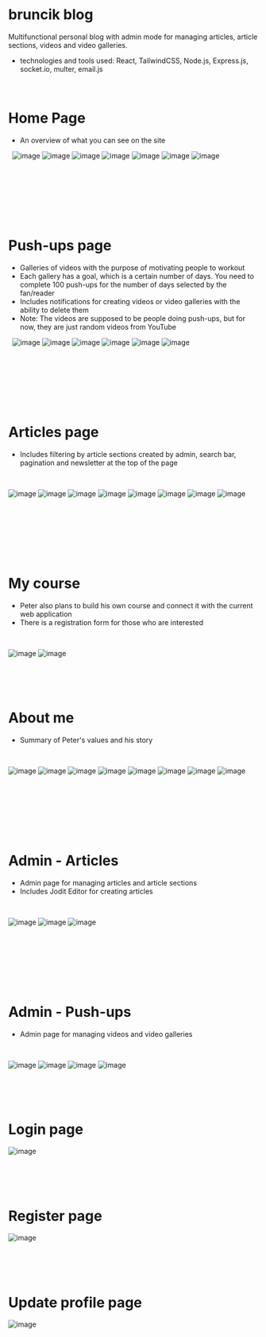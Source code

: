# bruncik blog
Multifunctional personal blog with admin mode for managing articles, article sections, videos and video galleries.
* technologies and tools used: React, TailwindCSS, Node.js, Express.js, socket.io, multer, email.js
 <br><br><br>
 # Home Page
* An overview of what you can see on the site
  
&nbsp;
![image](https://github.com/ReneDurbak/bruncik_blog/assets/106143298/521a67d6-aa96-4f49-a205-6b0bca7f68b6)
![image](https://github.com/ReneDurbak/bruncik_blog/assets/106143298/ae6cad48-7013-4bb6-9a58-594128f80da1)
![image](https://github.com/ReneDurbak/bruncik_blog/assets/106143298/923c7fbe-65b1-47e1-bfde-f1ffc7147fc8)
![image](https://github.com/ReneDurbak/bruncik_blog/assets/106143298/8abe3af6-0ed8-47b7-8b13-81d73e337139)
![image](https://github.com/ReneDurbak/bruncik_blog/assets/106143298/21f1c24a-a36d-4a43-b240-64dd88ea7676)
![image](https://github.com/ReneDurbak/bruncik_blog/assets/106143298/d046ab44-ff59-40b3-885a-7f57c61f1083)
![image](https://github.com/ReneDurbak/bruncik_blog/assets/106143298/3ed7a3e1-ba4d-47f7-8070-d98e4d75fca3)
 
 <br><br><br><br><br><br>
# Push-ups page

* Galleries of videos with the purpose of motivating people to workout
* Each gallery has a goal, which is a certain number of days. You need to complete 100 push-ups for the number of days selected by the fan/reader
* Includes notifications for creating videos or video galleries with the ability to delete them
* Note: The videos are supposed to be people doing push-ups, but for now, they are just random videos from YouTube
  
&nbsp;
![image](https://github.com/ReneDurbak/bruncik_blog/assets/106143298/8a921f9b-a6cd-4e4a-802b-554d17bcb92c)
![image](https://github.com/ReneDurbak/bruncik_blog/assets/106143298/9f9529f1-b183-4d04-a9c6-6e48abff8124)
![image](https://github.com/ReneDurbak/bruncik_blog/assets/106143298/f5589bb4-a7bd-4477-bba6-c3c165720704)
![image](https://github.com/ReneDurbak/bruncik_blog/assets/106143298/37483e90-8901-4469-9495-5fbe52b1dee3)
![image](https://github.com/ReneDurbak/bruncik_blog/assets/106143298/47a5f2e7-549e-4c57-9197-7c1c351b2591)
![image](https://github.com/ReneDurbak/bruncik_blog/assets/106143298/2a80fa22-27b3-46d5-b07f-2d032d57d89f)


 
 
 <br><br><br><br><br><br>
# Articles page

* Includes filtering by article sections created by admin, search bar, pagination and newsletter at the top of the page
  
&nbsp;

![image](https://github.com/ReneDurbak/bruncik_blog/assets/106143298/724c9f8a-49b9-4e81-be36-b471fc253e4c)
![image](https://github.com/ReneDurbak/bruncik_blog/assets/106143298/5f153a67-84aa-4722-816d-8d8e919f5200)
![image](https://github.com/ReneDurbak/bruncik_blog/assets/106143298/6f31e671-ac49-4acf-9ca2-6e2ee7b50448)
![image](https://github.com/ReneDurbak/bruncik_blog/assets/106143298/569227d6-47e9-423e-ba70-a6bf5fdafd12)
![image](https://github.com/ReneDurbak/bruncik_blog/assets/106143298/af22460f-d766-47ac-a891-ca201bca6f28)
![image](https://github.com/ReneDurbak/bruncik_blog/assets/106143298/c37ee8a3-62b3-482c-b381-44e0f862645f)
![image](https://github.com/ReneDurbak/bruncik_blog/assets/106143298/fdc487e2-59ab-4aff-bb8e-462bdd8c029c)
![image](https://github.com/ReneDurbak/bruncik_blog/assets/106143298/b2547dfb-16cc-44f1-bc2d-b05a21566f9b)



 <br><br><br><br><br><br>
# My course

* Peter also plans to build his own course and connect it with the current web application
* There is a registration form for those who are interested
  
 &nbsp;
 
![image](https://github.com/ReneDurbak/bruncik_blog/assets/106143298/b3d42eeb-1fdf-4fa7-a7fc-de6f41ea2023)
![image](https://github.com/ReneDurbak/bruncik_blog/assets/106143298/cc9132d1-cb47-46ea-930e-793e522e61b6)



 <br><br><br> 
# About me
* Summary of Peter's values and his story

&nbsp;

![image](https://github.com/ReneDurbak/bruncik_blog/assets/106143298/0e3f6dd5-2475-4d99-ad76-c244607c817f)
![image](https://github.com/ReneDurbak/bruncik_blog/assets/106143298/b0829c9e-03ee-4ad3-b8d2-ff5ff797b616)
![image](https://github.com/ReneDurbak/bruncik_blog/assets/106143298/3765e1b5-06f8-4c6c-b619-b440ef9a245a)
![image](https://github.com/ReneDurbak/bruncik_blog/assets/106143298/7f328eae-02de-4004-9b98-adf4b4030693)
![image](https://github.com/ReneDurbak/bruncik_blog/assets/106143298/d58a73e9-e1aa-4f3d-a43f-3d759666daf5)
![image](https://github.com/ReneDurbak/bruncik_blog/assets/106143298/3b2edd0c-78ae-4fa3-b271-05d02c50bf2e)
![image](https://github.com/ReneDurbak/bruncik_blog/assets/106143298/41771ddf-516e-4f97-b595-5ba29ef9a334)
![image](https://github.com/ReneDurbak/bruncik_blog/assets/106143298/f7c8fb4e-7d34-45b3-b0d8-d9cf74397f2c)


 <br><br><br><br><br><br>
# Admin - Articles
* Admin page for managing articles and article sections
* Includes Jodit Editor for creating articles

&nbsp;

![image](https://github.com/ReneDurbak/bruncik_blog/assets/106143298/0da66dce-9843-446c-9577-dfec7780e91f)
![image](https://github.com/ReneDurbak/bruncik_blog/assets/106143298/c8457265-beae-49a0-a3e4-ed7f078ddfeb)
![image](https://github.com/ReneDurbak/bruncik_blog/assets/106143298/3278ed67-6473-4a7b-a39c-83426fba1f0f)





 <br><br><br><br><br><br>
# Admin - Push-ups
* Admin page for managing videos and video galleries

&nbsp;

![image](https://github.com/ReneDurbak/bruncik_blog/assets/106143298/e70d4b04-960b-4dd7-84eb-31934e9a94da)
![image](https://github.com/ReneDurbak/bruncik_blog/assets/106143298/e9b1db02-7d3e-49ce-b679-23b508fb1464)
![image](https://github.com/ReneDurbak/bruncik_blog/assets/106143298/b1b76559-033d-40f6-823a-3b76bf75ca66)
![image](https://github.com/ReneDurbak/bruncik_blog/assets/106143298/24769e32-4f73-4588-b04a-33483766c4f4)





 <br><br><br>
# Login page
![image](https://github.com/ReneDurbak/bruncik_blog/assets/106143298/ebddbc13-8cd0-413b-aa54-c0d3724e4902)

 <br><br><br>
# Register page
![image](https://github.com/ReneDurbak/bruncik_blog/assets/106143298/1dd4fd6c-9152-4f51-8134-a4c0a3e97362)

 <br><br><br>
# Update profile page
![image](https://github.com/ReneDurbak/bruncik_blog/assets/106143298/952ffcae-cd6b-4a25-8001-67162f1fe9ac)

